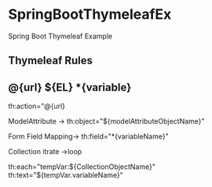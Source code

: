 # SpringBootThymeleafEx
Spring Boot Thymeleaf Example

## Thymeleaf Rules

<html xmlns:th="http://www.thymeleaf.org/">

@{url}
${EL}
*{variable}
-----------------------------

th:action="@{url}

ModelAttribute -> th:object="${modelAttributeObjectName}"

Form Field Mapping-> th:field="*{variableName}"

Collection itrate ->loop 

th:each="tempVar:${CollectionObjectName}"
  th:text="${tempVar.variableName}"
